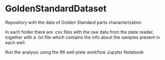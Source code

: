 # GoldenStandardDataset
Repository with the data of Golden Standard parts characterization

In each folder there are .csv files with the raw data from the plate reader, together with a .txt file which contains the info about the samples present in each well.

Run the analysis using the 96 well plate workflow Jupyter Notebook
